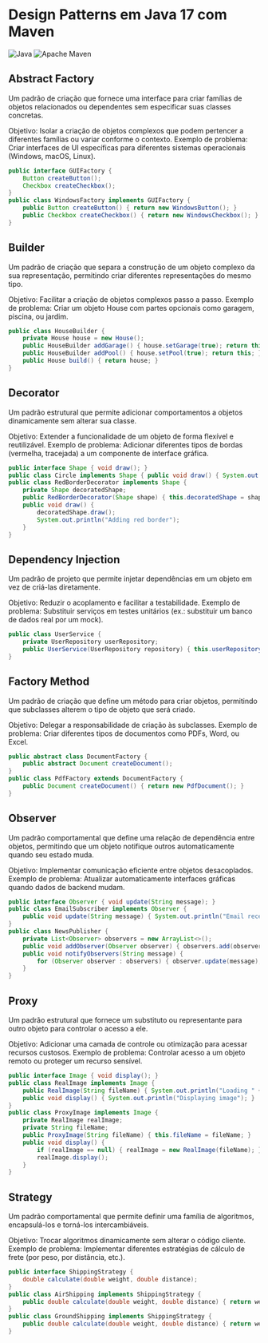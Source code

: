 # Design Patterns em Java 17 com Maven

![Java](https://img.shields.io/badge/java-%23ED8B00.svg?style=for-the-badge&logo=openjdk&logoColor=white)
![Apache Maven](https://img.shields.io/badge/Apache%20Maven-C71A36?style=for-the-badge&logo=Apache%20Maven&logoColor=white)

## Abstract Factory

Um padrão de criação que fornece uma interface para criar famílias de objetos relacionados ou dependentes sem especificar suas classes concretas.

Objetivo: Isolar a criação de objetos complexos que podem pertencer a diferentes famílias ou variar conforme o contexto.
Exemplo de problema: Criar interfaces de UI específicas para diferentes sistemas operacionais (Windows, macOS, Linux).

```java
public interface GUIFactory {
    Button createButton();
    Checkbox createCheckbox();
}
public class WindowsFactory implements GUIFactory {
    public Button createButton() { return new WindowsButton(); }
    public Checkbox createCheckbox() { return new WindowsCheckbox(); }
}
```

## Builder

Um padrão de criação que separa a construção de um objeto complexo da sua representação, permitindo criar diferentes representações do mesmo tipo.

Objetivo: Facilitar a criação de objetos complexos passo a passo.
Exemplo de problema: Criar um objeto House com partes opcionais como garagem, piscina, ou jardim.

```java
public class HouseBuilder {
    private House house = new House();
    public HouseBuilder addGarage() { house.setGarage(true); return this; }
    public HouseBuilder addPool() { house.setPool(true); return this; }
    public House build() { return house; }
}
```    

## Decorator

Um padrão estrutural que permite adicionar comportamentos a objetos dinamicamente sem alterar sua classe.

Objetivo: Extender a funcionalidade de um objeto de forma flexível e reutilizável.
Exemplo de problema: Adicionar diferentes tipos de bordas (vermelha, tracejada) a um componente de interface gráfica.

```java
public interface Shape { void draw(); }
public class Circle implements Shape { public void draw() { System.out.println("Circle"); } }
public class RedBorderDecorator implements Shape {
    private Shape decoratedShape;
    public RedBorderDecorator(Shape shape) { this.decoratedShape = shape; }
    public void draw() {
        decoratedShape.draw();
        System.out.println("Adding red border");
    }
}
```

## Dependency Injection

Um padrão de projeto que permite injetar dependências em um objeto em vez de criá-las diretamente.

Objetivo: Reduzir o acoplamento e facilitar a testabilidade.
Exemplo de problema: Substituir serviços em testes unitários (ex.: substituir um banco de dados real por um mock).

```java
public class UserService {
    private UserRepository userRepository;
    public UserService(UserRepository repository) { this.userRepository = repository; }
}
```

## Factory Method
Um padrão de criação que define um método para criar objetos, permitindo que subclasses alterem o tipo de objeto que será criado.

Objetivo: Delegar a responsabilidade de criação às subclasses.
Exemplo de problema: Criar diferentes tipos de documentos como PDFs, Word, ou Excel.

```java
public abstract class DocumentFactory {
    public abstract Document createDocument();
}
public class PdfFactory extends DocumentFactory {
    public Document createDocument() { return new PdfDocument(); }
}
```

## Observer

Um padrão comportamental que define uma relação de dependência entre objetos, permitindo que um objeto notifique outros automaticamente quando seu estado muda.

Objetivo: Implementar comunicação eficiente entre objetos desacoplados.
Exemplo de problema: Atualizar automaticamente interfaces gráficas quando dados de backend mudam.

```java
public interface Observer { void update(String message); }
public class EmailSubscriber implements Observer {
    public void update(String message) { System.out.println("Email received: " + message); }
}
public class NewsPublisher {
    private List<Observer> observers = new ArrayList<>();
    public void addObserver(Observer observer) { observers.add(observer); }
    public void notifyObservers(String message) {
        for (Observer observer : observers) { observer.update(message); }
    }
}
```

## Proxy

Um padrão estrutural que fornece um substituto ou representante para outro objeto para controlar o acesso a ele.

Objetivo: Adicionar uma camada de controle ou otimização para acessar recursos custosos.
Exemplo de problema: Controlar acesso a um objeto remoto ou proteger um recurso sensível.

```java
public interface Image { void display(); }
public class RealImage implements Image {
    public RealImage(String fileName) { System.out.println("Loading " + fileName); }
    public void display() { System.out.println("Displaying image"); }
}
public class ProxyImage implements Image {
    private RealImage realImage;
    private String fileName;
    public ProxyImage(String fileName) { this.fileName = fileName; }
    public void display() {
        if (realImage == null) { realImage = new RealImage(fileName); }
        realImage.display();
    }
}
```

## Strategy

Um padrão comportamental que permite definir uma família de algoritmos, encapsulá-los e torná-los intercambiáveis.

Objetivo: Trocar algoritmos dinamicamente sem alterar o código cliente.
Exemplo de problema: Implementar diferentes estratégias de cálculo de frete (por peso, por distância, etc.).

```java
public interface ShippingStrategy {
    double calculate(double weight, double distance);
}
public class AirShipping implements ShippingStrategy {
    public double calculate(double weight, double distance) { return weight *distance* 0.5; }
}
public class GroundShipping implements ShippingStrategy {
    public double calculate(double weight, double distance) { return weight *distance* 0.2; }
}
```
